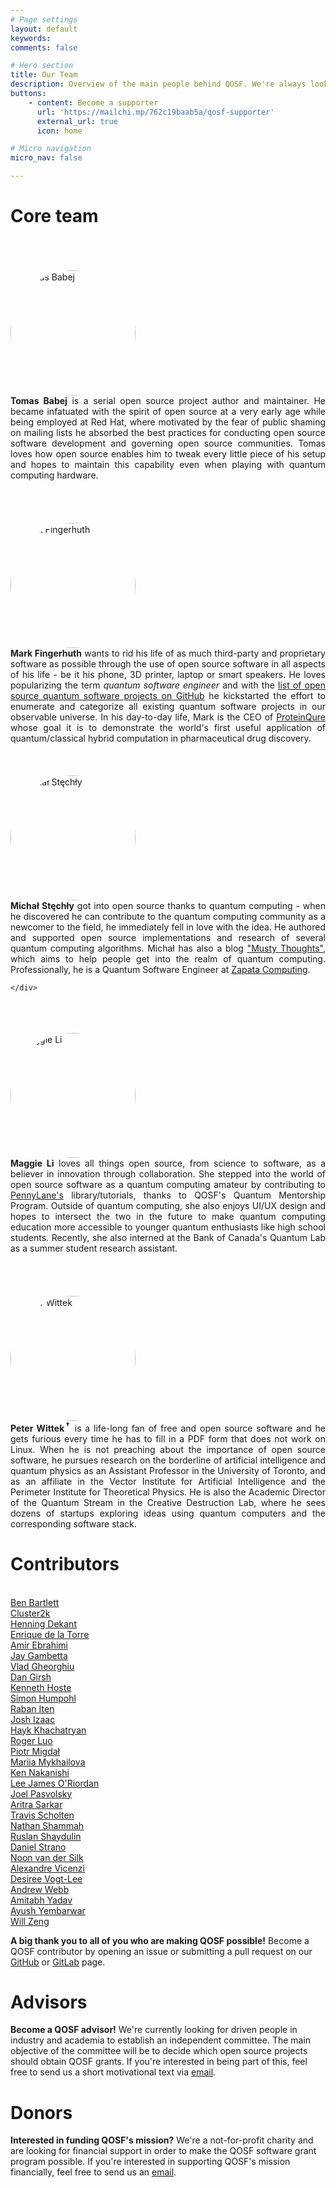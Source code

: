 ```yaml
---
# Page settings
layout: default
keywords:
comments: false

# Hero section
title: Our Team
description: Overview of the main people behind QOSF. We're always looking for new people so hit us up if you're interested!
buttons:
    - content: Become a supporter
      url: 'https://mailchi.mp/762c19baab5a/qosf-supporter'
      external_url: true
      icon: home

# Micro navigation
micro_nav: false

---
```


# Core team
<br>

<div class='row'>
    <div class='col-md-4'>
        <br>
        <br>
        <img style='border-radius:50%;' src='/assets/img/team/tomas.jpg' alt='Tomas Babej' width="200px">
    </div>
    <div class='col-md-8' style='text-align: justify;'>
       <b>Tomas Babej</b>
       is a serial open source project author and maintainer. He became infatuated with the spirit of open source at a very early age while being employed at Red Hat, where motivated by the fear of public shaming on mailing lists he absorbed the best practices for conducting open source software development and governing open source communities. Tomas loves how open source enables him to tweak every little piece of his setup and hopes to maintain this capability even when playing with quantum computing hardware.
    </div>
</div>

<br>
<br>

<div class='row'>
    <div class='col-md-4'>
        <br>
        <br>
        <img style='border-radius:50%;' src='/assets/img/team/mark.jpg' alt='Mark Fingerhuth' width="200px">
    </div>
    <div class='col-md-8' style='text-align: justify;'>
       <b>Mark Fingerhuth</b> wants to rid his life of as much third-party and proprietary software as possible through the use of open source software in all aspects of his life - be it his phone, 3D printer, laptop or smart speakers. He loves popularizing the term <i>quantum software engineer</i> and with the <a href="https://github.com/qosf/os_quantum_software">list of open source quantum software projects on GitHub</a> he kickstarted the effort to enumerate and categorize all existing quantum software projects in our observable universe. In his day-to-day life, Mark is the CEO of <a href="https://proteinqure.com">ProteinQure</a> whose goal it is to demonstrate the world's first useful application of quantum/classical hybrid computation in pharmaceutical drug discovery.
    </div>
</div>

<br>
<br>

<div class='row'>
    <div class='col-md-4'>
        <br>
        <img style='border-radius:50%;' src='/assets/img/team/michal.png' alt='Michał Stęchły' width="200px">
    </div>
    <div class='col-md-8' style='text-align: justify;'>
       <b>Michał Stęchły</b> got into open source thanks to quantum computing - when he discovered he can contribute to the quantum computing community as a newcomer to the field, he immediately fell in love with the idea. He authored and supported open source implementations and research of several quantum computing algorithms. Michał has also a blog <a href="www.mustythoughts.com">"Musty Thoughts"</a>, which aims to help people get into the realm of quantum computing. Professionally, he is a Quantum Software Engineer at <a href="www.zapatacomputing.com">Zapata Computing</a>.

    </div>
</div>

<br>
<br>

<div class='row'>
    <div class='col-md-4'>
        <br>
        <img style='border-radius:50%;' src='/assets/img/team/maggie.png' alt='Maggie Li' width="200px">
    </div>
    <div class='col-md-8' style='text-align: justify;'>
       <b>Maggie Li</b> loves all things open source, from science to software,
       as a believer in innovation through collaboration. She stepped into the
       world of open source software as a quantum computing amateur by
       contributing to <a
       href="https://github.com/XanaduAI/pennylane">PennyLane's</a>
       library/tutorials, thanks to QOSF's Quantum Mentorship Program. Outside
       of quantum computing, she also enjoys UI/UX design and hopes to
       intersect the two in the future to make quantum computing education more
       accessible to younger quantum enthusiasts like high school students.
       Recently, she also interned at the Bank of Canada's Quantum Lab as a
       summer student research assistant.
    </div>
</div>

<br>
<br>

<div class='row'>
    <div class='col-md-4'>
        <br>
        <br>
        <img style='border-radius:50%;' src='/assets/img/team/peter.jpg' alt='Peter Wittek' width="200px">
    </div>
    <div class='col-md-8' style='text-align: justify;'>
        <b>Peter Wittek<sup>&#8224;</sup></b> is a life-long fan of free and open source software and he gets furious every time he has to fill in a PDF form that does not work on Linux. When he is not preaching about the importance of open source software, he pursues research on the borderline of artificial intelligence and quantum physics as an Assistant Professor in the University of Toronto, and as an affiliate in the Vector Institute for Artificial Intelligence and the Perimeter Institute for Theoretical Physics. He is also the Academic Director of the Quantum Stream in the Creative Destruction Lab, where he sees dozens of startups exploring ideas using quantum computers and the corresponding software stack.
    </div>
</div>

# Contributors
<br>
<a href="https://github.com/bencbartlett">Ben Bartlett</a>
<br>
<a href="https://github.com/kernelpanik23">Cluster2k</a>
<br>
<a href="https://github.com/quaxquax">Henning Dekant</a>
<br>
<a href="https://github.com/indisoluble">Enrique de la Torre</a>
<br>
<a href="https://github.com/amirebrahimi">Amir Ebrahimi</a>
<br>
<a href="https://github.com/jaygambetta">Jay Gambetta</a>
<br>
<a href="https://github.com/vsoftco">Vlad Gheorghiu</a>
<br>
<a href="https://github.com/dangirsh">Dan Girsh</a>
<br>
<a href="https://github.com/boegel">Kenneth Hoste</a>
<br>
<a href="https://github.com/terrorfisch">Simon Humpohl</a>
<br>
<a href="https://github.com/rabaniten">Raban Iten</a>
<br>
<a href="https://github.com/josh146">Josh Izaac</a>
<br>
<a href="https://github.com/haykkh">Hayk Khachatryan</a>
<br>
<a href="https://github.com/Roger-luo">Roger Luo</a>
<br>
<a href="https://github.com/stared">Piotr Migdał</a>
<br>
<a href="https://github.com/tcNickolas">Mariia Mykhailova</a>
<br>
<a href="https://github.com/ken-nakanishi">Ken Nakanishi</a>
<br>
<a href="https://github.com/mlxd">Lee James O'Riordan</a>
<br>
<a href="https://github.com/JoelPasvolsky">Joel Pasvolsky</a>
<br>
<a href="https://github.com/prince-ph0en1x">Aritra Sarkar</a>
<br>
<a href="https://github.com/Travis-S-IBM">Travis Scholten</a>
<br>
<a href="https://github.com/nathanshammah">Nathan Shammah</a>
<br>
<a href="https://github.com/rsln-s">Ruslan Shaydulin</a>
<br>
<a href="https://github.com/WrathfulSpatula">Daniel Strano</a>
<br>
<a href="https://github.com/silky">Noon van der Silk</a>
<br>
<a href="https://github.com/alexandrevicenzi">Alexandre Vicenzi</a>
<br>
<a href="https://github.com/desireevl">Desiree Vogt-Lee</a>
<br>
<a href="https://github.com/grey-area">Andrew Webb</a>
<br>
<a href="https://github.com/amitabhyadav">Amitabh Yadav</a>
<br>
<a href="https://github.com/subwayHareArmy">Ayush Yembarwar</a>
<br>
<a href="https://github.com/willzeng">Will Zeng</a>


<div class="callout callout--info">
    <p><strong>A big thank you to all of you who are making QOSF possible!</strong>
    Become a QOSF contributor by opening an issue or submitting a pull request on our <a href="https://github.com/qosf">GitHub</a> or <a href="https://gitlab.com/qosf">GitLab</a> page.
    </p>
</div>

# Advisors

<div class="callout callout--info">
    <p><strong>Become a QOSF advisor!</strong>
    We're currently looking for driven people in industry and academia to establish an independent committee. The main objective of the committee will be to decide which open source projects should obtain QOSF grants. If you're interested in being part of this, feel free to send us a short motivational text via <a href="mailto:applications@qosf.org">email</a>.
    </p>
</div>

# Donors

<div class="callout callout--info">
    <p><strong>Interested in funding QOSF's mission?</strong>
    We're a not-for-profit charity and are looking for financial support in order to make the QOSF software grant program possible. If you're interested in supporting QOSF's mission financially, feel free to send us an <a href="mailto:funding@qosf.org">email</a>.
    </p>
</div>
